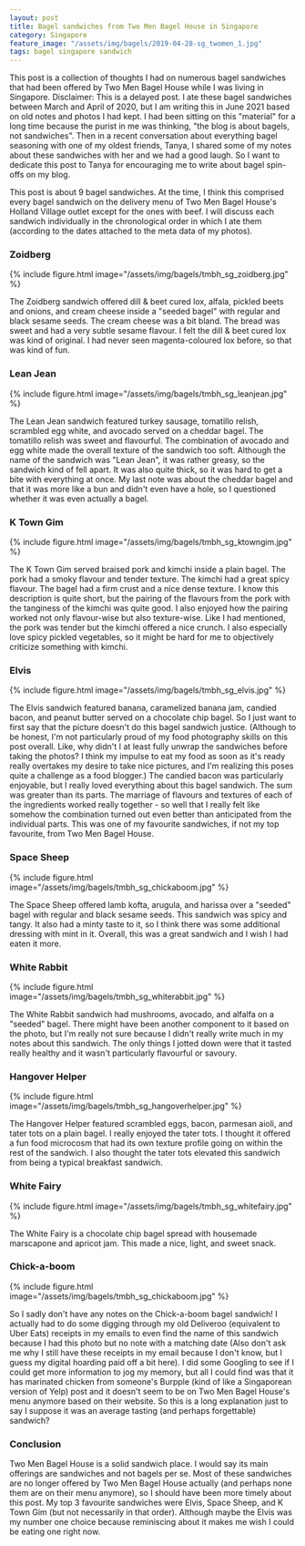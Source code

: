 ```yaml
---
layout: post
title: Bagel sandwiches from Two Men Bagel House in Singapore
category: Singapore
feature_image: "/assets/img/bagels/2019-04-28-sg_twomen_1.jpg"
tags: bagel singapore sandwich
---
```


This post is a collection of thoughts I had on numerous bagel sandwiches that had been offered by Two Men Bagel House while I was living in Singapore. Disclaimer: This is a delayed post. I ate these bagel sandwiches between March and April of 2020, but I am writing this in June 2021 based on old notes and photos I had kept. I had been sitting on this "material" for a long time because the purist in me was thinking, "the blog is about bagels, not sandwiches". Then in a recent conversation about everything bagel seasoning with one of my oldest friends, Tanya, I shared some of my notes about these sandwiches with her and we had a good laugh. So I want to dedicate this post to Tanya for encouraging me to write about bagel spin-offs on my blog.

This post is about 9 bagel sandwiches. At the time, I think this comprised every bagel sandwich on the delivery menu of Two Men Bagel House's Holland Village outlet except for the ones with beef. I will discuss each sandwich individually in the chronological order in which I ate them (according to the dates attached to the meta data of my photos).

<h3>Zoidberg</h3>

{% include figure.html image="/assets/img/bagels/tmbh_sg_zoidberg.jpg" %}

The Zoidberg sandwich offered dill & beet cured lox, alfala, pickled beets and onions, and cream cheese inside a "seeded bagel" with regular and black sesame seeds. The cream cheese was a bit bland. The bread was sweet and had a very subtle sesame flavour. I felt the dill & beet cured lox was kind of original. I had never seen magenta-coloured lox before, so that was kind of fun.

<h3>Lean Jean</h3>

{% include figure.html image="/assets/img/bagels/tmbh_sg_leanjean.jpg" %}

The Lean Jean sandwich featured turkey sausage, tomatillo relish, scrambled egg white, and avocado served on a cheddar bagel. The tomatillo relish was sweet and flavourful. The combination of avocado and egg white made the overall texture of the sandwich too soft. Although the name of the sandwich was "Lean Jean", it was rather greasy, so the sandwich kind of fell apart. It was also quite thick, so it was hard to get a bite with everything at once. My last note was about the cheddar bagel and that it was more like a bun and didn't even have a hole, so I questioned whether it was even actually a bagel.

<h3>K Town Gim</h3>

{% include figure.html image="/assets/img/bagels/tmbh_sg_ktowngim.jpg" %}

The K Town Gim served braised pork and kimchi inside a plain bagel. The pork had a smoky flavour and tender texture. The kimchi had a great spicy flavour. The bagel had a firm crust and a nice dense texture. I know this description is quite short, but the pairing of the flavours from the pork with the tanginess of the kimchi was quite good. I also enjoyed how the pairing worked not only flavour-wise but also texture-wise. Like I had mentioned, the pork was tender but the kimchi offered a nice crunch. I also especially love spicy pickled vegetables, so it might be hard for me to objectively criticize something with kimchi.

<h3>Elvis</h3>

{% include figure.html image="/assets/img/bagels/tmbh_sg_elvis.jpg" %}

The Elvis sandwich featured banana, caramelized banana jam, candied bacon, and peanut butter served on a chocolate chip bagel. So I just want to first say that the picture doesn't do this bagel sandwich justice. (Although to be honest, I'm not particularly proud of my food photography skills on this post overall. Like, why didn't I at least fully unwrap the sandwiches before taking the photos? I think my impulse to eat my food as soon as it's ready really overtakes my desire to take nice pictures, and I'm realizing this poses quite a challenge as a food blogger.) The candied bacon was particularly enjoyable, but I really loved everything about this bagel sandwich. The sum was greater than its parts. The marriage of flavours and textures of each of the ingredients worked really together - so well that I really felt like somehow the combination turned out even better than anticipated from the individual parts. This was one of my favourite sandwiches, if not my top favourite, from Two Men Bagel House.  

<h3>Space Sheep</h3>

{% include figure.html image="/assets/img/bagels/tmbh_sg_chickaboom.jpg" %}

The Space Sheep offered lamb kofta, arugula, and harissa over a "seeded" bagel with regular and black sesame seeds. This sandwich was spicy and tangy. It also had a minty taste to it, so I think there was some additional dressing with mint in it. Overall, this was a great sandwich and I wish I had eaten it more.

<h3>White Rabbit</h3>

{% include figure.html image="/assets/img/bagels/tmbh_sg_whiterabbit.jpg" %}

The White Rabbit sandwich had mushrooms, avocado, and alfalfa on a "seeded" bagel. There might have been another component to it based on the photo, but I'm really not sure because I didn't really write much in my notes about this sandwich. The only things I jotted down were that it tasted really healthy and it wasn't particularly flavourful or savoury. 

<h3>Hangover Helper</h3>

{% include figure.html image="/assets/img/bagels/tmbh_sg_hangoverhelper.jpg" %}

The Hangover Helper featured scrambled eggs, bacon, parmesan aioli, and tater tots on a plain bagel. I really enjoyed the tater tots. I thought it offered a fun food microcosm that had its own texture profile going on within the rest of the sandwich. I also thought the tater tots elevated this sandwich from being a typical breakfast sandwich.

<h3>White Fairy</h3>

{% include figure.html image="/assets/img/bagels/tmbh_sg_whitefairy.jpg" %}

The White Fairy is a chocolate chip bagel spread with housemade marscapone and apricot jam. This made a nice, light, and sweet snack.

<h3>Chick-a-boom</h3>

{% include figure.html image="/assets/img/bagels/tmbh_sg_chickaboom.jpg" %}

So I sadly don't have any notes on the Chick-a-boom bagel sandwich! I actually had to do some digging through my old Deliveroo (equivalent to Uber Eats) receipts in my emails to even find the name of this sandwich because I had this photo but no note with a matching date (Also don't ask me why I still have these receipts in my email because I don't know, but I guess my digital hoarding paid off a bit here). I did some Googling to see if I could get more information to jog my memory, but all I could find was that it has marinated chicken from someone's Burpple (kind of like a Singaporean version of Yelp) post and it doesn't seem to be on Two Men Bagel House's menu anymore based on their website. So this is a long explanation just to say I suppose it was an average tasting (and perhaps forgettable) sandwich?

<h3>Conclusion</h3>

Two Men Bagel House is a solid sandwich place. I would say its main offerings are sandwiches and not bagels per se. Most of these sandwiches are no longer offered by Two Men Bagel House actually (and perhaps none them are on their menu anymore), so I should have been more timely about this post. My top 3 favourite sandwiches were Elvis, Space Sheep, and K Town Gim (but not necessarily in that order). Although maybe the Elvis was my number one choice because reminiscing about it makes me wish I could be eating one right now.